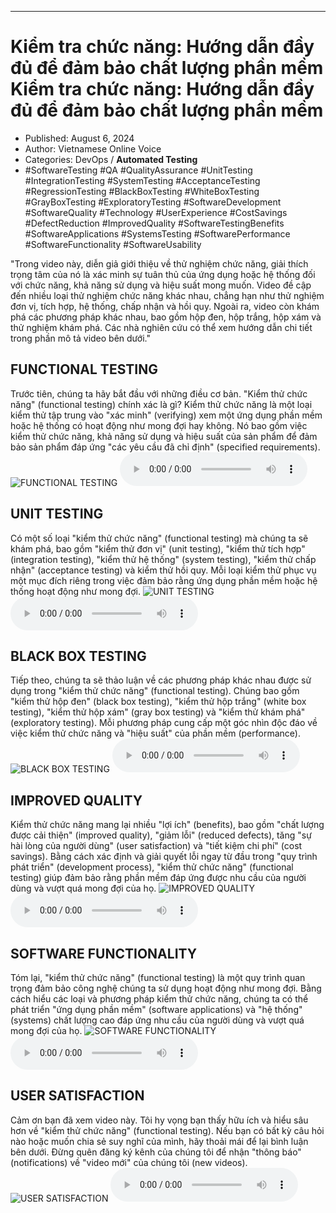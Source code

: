 
---

# Kiểm tra chức năng: Hướng dẫn đầy đủ để đảm bảo chất lượng phần mềm Kiểm tra chức năng: Hướng dẫn đầy đủ để đảm bảo chất lượng phần mềm

- Published: August 6, 2024
- Author: Vietnamese Online Voice
- Categories: DevOps / **Automated Testing**
- #SoftwareTesting #QA #QualityAssurance #UnitTesting #IntegrationTesting #SystemTesting #AcceptanceTesting #RegressionTesting #BlackBoxTesting #WhiteBoxTesting #GrayBoxTesting #ExploratoryTesting #SoftwareDevelopment #SoftwareQuality #Technology #UserExperience #CostSavings #DefectReduction #ImprovedQuality #SoftwareTestingBenefits #SoftwareApplications #SystemsTesting #SoftwarePerformance #SoftwareFunctionality #SoftwareUsability

"Trong video này, diễn giả giới thiệu về thử nghiệm chức năng, giải thích trọng tâm của nó là xác minh sự tuân thủ của ứng dụng hoặc hệ thống đối với chức năng, khả năng sử dụng và hiệu suất mong muốn. Video đề cập đến nhiều loại thử nghiệm chức năng khác nhau, chẳng hạn như thử nghiệm đơn vị, tích hợp, hệ thống, chấp nhận và hồi quy. Ngoài ra, video còn khám phá các phương pháp khác nhau, bao gồm hộp đen, hộp trắng, hộp xám và thử nghiệm khám phá. Các nhà nghiên cứu có thể xem hướng dẫn chi tiết trong phần mô tả video bên dưới."


## FUNCTIONAL TESTING

Trước tiên, chúng ta hãy bắt đầu với những điều cơ bản. "Kiểm thử chức năng" (functional testing) chính xác là gì? Kiểm thử chức năng là một loại kiểm thử tập trung vào "xác minh" (verifying) xem một ứng dụng phần mềm hoặc hệ thống có hoạt động như mong đợi hay không. Nó bao gồm việc kiểm thử chức năng, khả năng sử dụng và hiệu suất của sản phẩm để đảm bảo sản phẩm đáp ứng "các yêu cầu đã chỉ định" (specified requirements).
![FUNCTIONAL TESTING](https://http-archiver-apis-production-80.schnworks.com/storage/images/transitions/2024-08-06/transition-21916501076-Montserrat-Thin-9C27B0.jpg)
<audio controls>
    <source src="https://http-archiver-apis-production-80.schnworks.com/storage/storage/audio/file-7330825864.mp3" type="audio/mpeg">
</audio>



## UNIT TESTING

Có một số loại "kiểm thử chức năng" (functional testing) mà chúng ta sẽ khám phá, bao gồm "kiểm thử đơn vị" (unit testing), "kiểm thử tích hợp" (integration testing), "kiểm thử hệ thống" (system testing), "kiểm thử chấp nhận" (acceptance testing) và kiểm thử hồi quy. Mỗi loại kiểm thử phục vụ một mục đích riêng trong việc đảm bảo rằng ứng dụng phần mềm hoặc hệ thống hoạt động như mong đợi.
![UNIT TESTING](https://http-archiver-apis-production-80.schnworks.com/storage/images/transitions/2024-08-06/transition-13619595918-Montserrat-Bold-283593.jpg)
<audio controls>
    <source src="https://http-archiver-apis-production-80.schnworks.com/storage/storage/audio/file-26607007634.mp3" type="audio/mpeg">
</audio>



## BLACK BOX TESTING

Tiếp theo, chúng ta sẽ thảo luận về các phương pháp khác nhau được sử dụng trong "kiểm thử chức năng" (functional testing). Chúng bao gồm "kiểm thử hộp đen" (black box testing), "kiểm thử hộp trắng" (white box testing), "kiểm thử hộp xám" (gray box testing) và "kiểm thử khám phá" (exploratory testing). Mỗi phương pháp cung cấp một góc nhìn độc đáo về việc kiểm thử chức năng và "hiệu suất" của phần mềm (performance).
![BLACK BOX TESTING](https://http-archiver-apis-production-80.schnworks.com/storage/images/transitions/2024-08-06/transition--44499364883-Montserrat-ExtraBold-4A148C.jpg)
<audio controls>
    <source src="https://http-archiver-apis-production-80.schnworks.com/storage/storage/audio/file-8369452688.mp3" type="audio/mpeg">
</audio>



## IMPROVED QUALITY

Kiểm thử chức năng mang lại nhiều "lợi ích" (benefits), bao gồm "chất lượng được cải thiện" (improved quality), "giảm lỗi" (reduced defects), tăng "sự hài lòng của người dùng" (user satisfaction) và "tiết kiệm chi phí" (cost savings). Bằng cách xác định và giải quyết lỗi ngay từ đầu trong "quy trình phát triển" (development process), "kiểm thử chức năng" (functional testing) giúp đảm bảo rằng phần mềm đáp ứng được nhu cầu của người dùng và vượt quá mong đợi của họ.
![IMPROVED QUALITY](https://http-archiver-apis-production-80.schnworks.com/storage/images/transitions/2024-08-06/transition--20397579573-Montserrat-Thin-4A148C.jpg)
<audio controls>
    <source src="https://http-archiver-apis-production-80.schnworks.com/storage/storage/audio/file-12225149567.mp3" type="audio/mpeg">
</audio>



## SOFTWARE FUNCTIONALITY

Tóm lại, "kiểm thử chức năng" (functional testing) là một quy trình quan trọng đảm bảo công nghệ chúng ta sử dụng hoạt động như mong đợi. Bằng cách hiểu các loại và phương pháp kiểm thử chức năng, chúng ta có thể phát triển "ứng dụng phần mềm" (software applications) và "hệ thống" (systems) chất lượng cao đáp ứng nhu cầu của người dùng và vượt quá mong đợi của họ.
![SOFTWARE FUNCTIONALITY](https://http-archiver-apis-production-80.schnworks.com/storage/images/transitions/2024-08-06/transition--4658384893-Montserrat-Medium-303F9F.jpg)
<audio controls>
    <source src="https://http-archiver-apis-production-80.schnworks.com/storage/storage/audio/file-8741558682.mp3" type="audio/mpeg">
</audio>



## USER SATISFACTION

Cảm ơn bạn đã xem video này. Tôi hy vọng bạn thấy hữu ích và hiểu sâu hơn về "kiểm thử chức năng" (functional testing). Nếu bạn có bất kỳ câu hỏi nào hoặc muốn chia sẻ suy nghĩ của mình, hãy thoải mái để lại bình luận bên dưới. Đừng quên đăng ký kênh của chúng tôi để nhận "thông báo" (notifications) về "video mới" của chúng tôi (new videos).
![USER SATISFACTION](https://http-archiver-apis-production-80.schnworks.com/storage/images/transitions/2024-08-06/transition--7436458666-Montserrat-Bold-303F9F.jpg)
<audio controls>
    <source src="https://http-archiver-apis-production-80.schnworks.com/storage/storage/audio/file-6527027490.mp3" type="audio/mpeg">
</audio>

